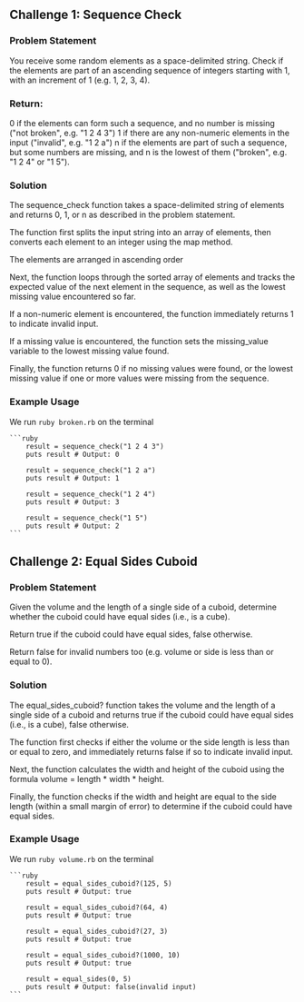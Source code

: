 ## Challenge 1: Sequence Check

### Problem Statement
You receive some random elements as a space-delimited string. Check if the elements are part of an ascending sequence of integers starting with 1, with an increment of 1 (e.g. 1, 2, 3, 4).

### Return:
0 if the elements can form such a sequence, and no number is missing ("not broken", e.g. "1 2 4 3")
1 if there are any non-numeric elements in the input ("invalid", e.g. "1 2 a")
n if the elements are part of such a sequence, but some numbers are missing, and n is the lowest of them ("broken", e.g. "1 2 4" or "1 5").

### Solution
The sequence_check function takes a space-delimited string of elements and returns 0, 1, or n as described in the problem statement.

The function first splits the input string into an array of elements, then converts each element to an integer using the map method.

The elements are arranged in ascending order

Next, the function loops through the sorted array of elements and tracks the expected value of the next element in the sequence, as well as the lowest missing value encountered so far.

If a non-numeric element is encountered, the function immediately returns 1 to indicate invalid input.

If a missing value is encountered, the function sets the missing_value variable to the lowest missing value found.

Finally, the function returns 0 if no missing values were found, or the lowest missing value if one or more values were missing from the sequence.

### Example Usage
We run `ruby broken.rb` on the terminal

    ```ruby
        result = sequence_check("1 2 4 3")
        puts result # Output: 0

        result = sequence_check("1 2 a")
        puts result # Output: 1

        result = sequence_check("1 2 4")
        puts result # Output: 3

        result = sequence_check("1 5")
        puts result # Output: 2
    ```
   

## Challenge 2: Equal Sides Cuboid

### Problem Statement
Given the volume and the length of a single side of a cuboid, determine whether the cuboid could have equal sides (i.e., is a cube).

Return true if the cuboid could have equal sides, false otherwise.

Return false for invalid numbers too (e.g. volume or side is less than or equal to 0).

### Solution
The equal_sides_cuboid? function takes the volume and the length of a single side of a cuboid and returns true if the cuboid could have equal sides (i.e., is a cube), false otherwise.

The function first checks if either the volume or the side length is less than or equal to zero, and immediately returns false if so to indicate invalid input.

Next, the function calculates the width and height of the cuboid using the formula volume = length * width * height.

Finally, the function checks if the width and height are equal to the side length (within a small margin of error) to determine if the cuboid could have equal sides.

### Example Usage
We run `ruby volume.rb` on the terminal

    ```ruby
        result = equal_sides_cuboid?(125, 5)
        puts result # Output: true

        result = equal_sides_cuboid?(64, 4)
        puts result # Output: true

        result = equal_sides_cuboid?(27, 3)
        puts result # Output: true

        result = equal_sides_cuboid?(1000, 10)
        puts result # Output: true

        result = equal_sides(0, 5)
        puts result # Output: false(invalid input)
    ```
